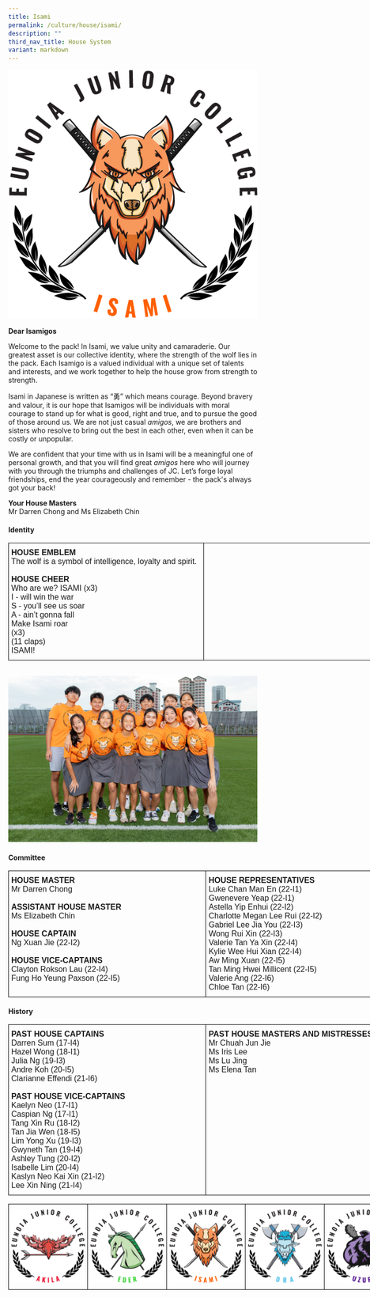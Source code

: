 ```yaml
---
title: Isami
permalink: /culture/house/isami/
description: ""
third_nav_title: House System
variant: markdown
---
```

![](/images/Houses-Isami-Crest.png)

**Dear Isamigos**

Welcome to the pack! In Isami, we value unity and camaraderie. Our greatest asset is our collective identity, where the strength of the wolf lies in the pack. Each Isamigo is a valued individual with a unique set of talents and interests, and we work together to help the house grow from strength to strength.

Isami in Japanese is written as “勇” which means courage. Beyond bravery and valour, it is our hope that Isamigos will be individuals with moral courage to stand up for what is good, right and true, and to pursue the good of those around us. We are not just casual&nbsp;_amigos_, we are brothers and sisters who resolve to bring out the best in each other, even when it can be costly or unpopular.

We are confident that your time with us in Isami will be a meaningful one of personal growth, and that you will find great&nbsp;_amigos_&nbsp;here who will journey with you through the triumphs and challenges of JC.&nbsp;Let’s forge loyal friendships, end the year courageously and remember - the pack's always got your back!

**Your House Masters**<br>
Mr Darren Chong and Ms Elizabeth Chin

#### **Identity**

<table class="tg" style="undefined;table-layout: fixed; width: 824px">
<colgroup>
<col style="width: 395px">
<col style="width: 429px">
</colgroup>
<tbody>
  <tr>
    <td class="tg-x5q1"><span style="font-weight:bold;font-style:normal">HOUSE EMBLEM</span><br><span style="font-weight:400;font-style:normal">The wolf is a symbol of intelligence, loyalty and spirit.</span><br><span style="font-weight:400;font-style:normal"> </span><br><span style="font-weight:bold;font-style:normal">HOUSE CHEER</span><br><span style="font-weight:400;font-style:normal">Who are we? ISAMI (x3)</span><br><span style="font-weight:400;font-style:normal">I - will win the war</span><br><span style="font-weight:400;font-style:normal">S - you’ll see us soar</span><br><span style="font-weight:400;font-style:normal">A - ain’t gonna fall</span><br><span style="font-weight:400;font-style:normal">Make Isami roar</span><br><span style="font-weight:400;font-style:normal">(x3)</span><br><span style="font-weight:400;font-style:normal">(11 claps)</span><br><span style="font-weight:400;font-style:normal">ISAMI!</span><br></td>
  </tr>
</tbody>
</table>

<br>

![](/images/2022/isami2022.jpg)

#### **Committee**

<style type="text/css">
.tg  {border-collapse:collapse;border-spacing:0;margin:0px auto;}
.tg td{border-color:black;border-style:solid;border-width:1px;font-family:Arial, sans-serif;font-size:14px;
  overflow:hidden;padding:10px 5px;word-break:normal;}
.tg th{border-color:black;border-style:solid;border-width:1px;font-family:Arial, sans-serif;font-size:14px;
  font-weight:normal;overflow:hidden;padding:10px 5px;word-break:normal;}
.tg .tg-x5q1{font-size:16px;text-align:left;vertical-align:top}
</style>
<table class="tg" style="undefined;table-layout: fixed; width: 800px">
<colgroup>
<col style="width: 400px">
<col style="width: 400px">
</colgroup>
<tbody>
  <tr>
    <td class="tg-x5q1"><span style="font-weight:bold;font-style:normal">HOUSE MASTER</span><br><span style="font-weight:400;font-style:normal">Mr Darren Chong</span><br><span style="font-weight:400;font-style:normal"> </span><br><span style="font-weight:bold;font-style:normal">ASSISTANT HOUSE MASTER</span><br><span style="font-weight:400;font-style:normal">Ms Elizabeth Chin</span><br><span style="font-weight:400;font-style:normal"> </span><br><span style="font-weight:bold;font-style:normal">HOUSE CAPTAIN</span><br><span style="font-weight:400;font-style:normal">Ng Xuan Jie (22-I2)</span><br><span style="font-weight:400;font-style:normal"> </span><br><span style="font-weight:bold;font-style:normal">HOUSE VICE-CAPTAINS</span><br><span style="font-weight:400;font-style:normal">Clayton Rokson Lau (22-I4)</span><br><span style="font-weight:400;font-style:normal">Fung Ho Yeung Paxson (22-I5)</span><br></td>
    <td class="tg-x5q1"><span style="font-weight:bold;font-style:normal">HOUSE REPRESENTATIVES</span><br><span style="font-weight:400;font-style:normal">Luke Chan Man En (22-I1)</span><br><span style="font-weight:400;font-style:normal">Gwenevere Yeap (22-I1)</span><br><span style="font-weight:400;font-style:normal">Astella Yip Enhui (22-I2)</span><br><span style="font-weight:400;font-style:normal">Charlotte Megan Lee Rui (22-I2)</span><br><span style="font-weight:400;font-style:normal">Gabriel Lee Jia You (22-I3)</span><br><span style="font-weight:400;font-style:normal">Wong Rui Xin (22-I3)</span><br><span style="font-weight:400;font-style:normal">Valerie Tan Ya Xin (22-I4)</span><br><span style="font-weight:400;font-style:normal">Kylie Wee Hui Xian (22-I4)</span><br><span style="font-weight:400;font-style:normal">Aw Ming Xuan (22-I5)</span><br><span style="font-weight:400;font-style:normal">Tan Ming Hwei Millicent (22-I5)</span><br><span style="font-weight:400;font-style:normal">Valerie Ang (22-I6)</span><br><span style="font-weight:400;font-style:normal">Chloe Tan (22-I6)</span><br></td>
  </tr>
</tbody>
</table>


#### **History**

<style type="text/css">
.tg  {border-collapse:collapse;border-spacing:0;margin:0px auto;}
.tg td{border-color:black;border-style:solid;border-width:1px;font-family:Arial, sans-serif;font-size:14px;
  overflow:hidden;padding:10px 5px;word-break:normal;}
.tg th{border-color:black;border-style:solid;border-width:1px;font-family:Arial, sans-serif;font-size:14px;
  font-weight:normal;overflow:hidden;padding:10px 5px;word-break:normal;}
.tg .tg-x5q1{font-size:16px;text-align:left;vertical-align:top}
</style>
<table class="tg" style="undefined;table-layout: fixed; width: 800px">
<colgroup>
<col style="width: 400px">
<col style="width: 400px">
</colgroup>
<tbody>
  <tr>
    <td class="tg-x5q1"><span style="font-weight:bold;font-style:normal">PAST HOUSE CAPTAINS</span><br><span style="font-weight:400;font-style:normal">Darren Sum (17-I4)</span><br><span style="font-weight:400;font-style:normal">Hazel Wong (18-I1)</span><br><span style="font-weight:400;font-style:normal">Julia Ng (19-I3)</span><br><span style="font-weight:400;font-style:normal">Andre Koh (20-I5)</span><br><span style="font-weight:400;font-style:normal">Clarianne Effendi (21-I6)</span><br><span style="font-weight:400;font-style:normal"> </span><br><span style="font-weight:bold;font-style:normal">PAST HOUSE VICE-CAPTAINS</span><br><span style="font-weight:400;font-style:normal">Kaelyn Neo (17-I1)</span><br><span style="font-weight:400;font-style:normal">Caspian Ng (17-I1)</span><br><span style="font-weight:400;font-style:normal">Tang Xin Ru (18-I2)</span><br><span style="font-weight:400;font-style:normal">Tan Jia Wen (18-I5)</span><br><span style="font-weight:400;font-style:normal">Lim Yong Xu (19-I3)</span><br><span style="font-weight:400;font-style:normal">Gwyneth Tan (19-I4)</span><br><span style="font-weight:400;font-style:normal">Ashley Tung (20-I2)</span><br><span style="font-weight:400;font-style:normal">Isabelle Lim (20-I4)</span><br><span style="font-weight:400;font-style:normal">Kaslyn Neo Kai Xin (21-I2)</span><br><span style="font-weight:400;font-style:normal">Lee Xin Ning (21-I4)</span><br></td>
    <td class="tg-x5q1"><span style="font-weight:bold;font-style:normal">PAST HOUSE MASTERS AND MISTRESSES</span><br><span style="font-weight:400;font-style:normal">Mr Chuah Jun Jie</span><br><span style="font-weight:400;font-style:normal">Ms Iris Lee</span><br><span style="font-weight:400;font-style:normal">Ms Lu Jing</span><br><span style="font-weight:400;font-style:normal">Ms Elena Tan</span><br></td>
  </tr>
</tbody>
</table>

<br>

<style type="text/css">
.tg  {border-collapse:collapse;border-spacing:0;margin:0px auto;}
.tg td{border-color:black;border-style:solid;border-width:1px;font-family:Arial, sans-serif;font-size:14px;
  overflow:hidden;padding:10px 5px;word-break:normal;}
.tg th{border-color:black;border-style:solid;border-width:1px;font-family:Arial, sans-serif;font-size:14px;
  font-weight:normal;overflow:hidden;padding:10px 5px;word-break:normal;}
.tg .tg-0lax{text-align:left;vertical-align:top}
</style>
<table class="tg" style="undefined;table-layout: fixed; width: 800px">
<colgroup>
<col style="width: 160px">
<col style="width: 160px">
<col style="width: 160px">
<col style="width: 160px">
<col style="width: 160px">
</colgroup>
<tbody>
  <tr>
    <td class="tg-0lax"><a href="/culture/House-System/akila/" target="_self"> 
          <img src="/images/Houses-Akila-Crest.png" style="width:100%"></a></td>
    <td class="tg-0lax"><a href="/culture/House-System/eder/" target="_self"> 
          <img src="/images/Houses-Eder-Crest.png" style="width:100%"></a></td>
    <td class="tg-0lax"><a href="/culture/House-System/isami/" target="_self"> 
          <img src="/images/Houses-Isami-Crest.png" style="width:100%"></a></td>
    <td class="tg-0lax"><a href="/culture/House-System/ora/" target="_self"> 
          <img src="/images/Houses-Ora-Crest.png" style="width:100%"></a></td>
    <td class="tg-0lax"><a href="/culture/House-System/uzuri/" target="_self"> 
          <img src="/images/Houses-Uzuri-Crest.png" style="width:100%"></a></td>
  </tr>
</tbody>
</table>